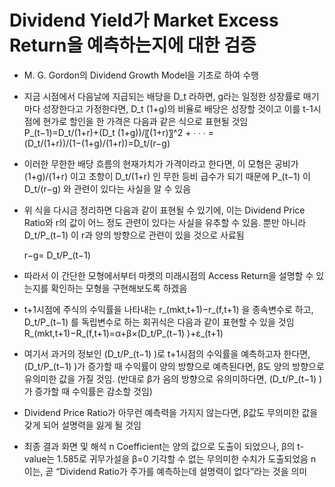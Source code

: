 # Dividend Yield가 Market Excess Return을 예측하는지에 대한 검증
- M. G. Gordon의 Dividend Growth Model을 기초로 하여 수행
- 지금 시점에서 다음날에 지급되는 배당을 D_t 라하면, g라는 일정한 성장률로 매기마다 성장한다고 가정한다면, 
  D_t  (1+g)의 비율로 배당은 성장할 것이고 이를 t-1시점에 현가로 할인을 한 가격은 다음과 같은 식으로 표현될 것임  
	P_(t−1)=D_t/(1+r)+(D_t (1+g))/〖(1+r)〗^2 + ∙ ∙ ∙ = (D_t/(1+r))/(1−(1+g)/(1+r))=D_t/(r−g)
- 이러한 무한한 배당 흐름의 현재가치가 가격이라고 한다면, 이 모형은 공비가 (1+g)/(1+r)  이고 초항이 D_t/(1+r) 인 무한 등비 급수가 되기 때문에 
  P_(t−1) 이 D_t/(r−g) 와 관련이 있다는 사실을 알 수 있음
- 위 식을 다시금 정리하면 다음과 같이 표현될 수 있기에, 이는 Dividend Price Ratio와 r의 값이 어느 정도 관련이 있다는 사실을 유추할 수 있음. 
  뿐만 아니라 D_t/P_(t−1)  이 r과 양의 방향으로 관련이 있을 것으로 사료됨
		
    r−g= D_t/P_(t−1) 
    
- 따라서 이 간단한 모형에서부터 마켓의 미래시점의 Access Return을 설명할 수 있는지를 확인하는 모형을 구현해보도록 하겠음
- t+1시점에 주식의 수익률을 나타내는 r_(mkt,t+1)−r_(f,t+1) 을 종속변수로 하고, D_t/P_(t−1)  를 독립변수로 하는 회귀식은 다음과 같이 표현할 수 있을 것임  
		R_(mkt,t+1)−R_(f,t+1)=α+β×(D_t/P_(t−1) )+ε_(t+1)

- 여기서 과거의 정보인 (D_t/P_(t−1) )로 t+1시점의 수익률을 예측하고자 한다면, (D_t/P_(t−1) )가 증가할 때 수익률이 양의 방향으로 예측된다면, β도 양의 방향으로 유의미한 값을 가질 것임. (반대로 β가 음의 방향으로 유의미하다면, (D_t/P_(t−1) )가 증가할 때 수익률은 감소할 것임)
- Dividend Price Ratio가 아무런 예측력을 가지지 않는다면, β값도 무의미한 값을 갖게 되어 설명력을 잃게 될 것임
		 		 
- 최종 결과 화면 및 해석
	n Coefficient는 양의 값으로 도출이 되었으나, β의 t-value는 1.585로 귀무가설을 β=0 기각할 수 없는 무의미한 수치가 도출되었음
	n 이는, 곧 “Dividend Ratio가 주가를 예측하는데 설명력이 없다”라는 것을 의미
